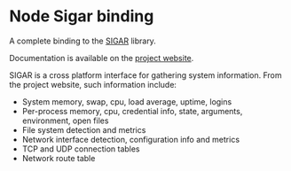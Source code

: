 
Node Sigar binding
==================

A complete binding to the [SIGAR](http://support.hyperic.com/display/SIGAR/Home) library.

Documentation is available on the [project website](http://www.adaltas.com/projects/node-sigar.html).

SIGAR is a cross platform interface for gathering system information. From the project website, such information include:

*   System memory, swap, cpu, load average, uptime, logins
*   Per-process memory, cpu, credential info, state, arguments, environment, open files
*   File system detection and metrics
*   Network interface detection, configuration info and metrics
*   TCP and UDP connection tables
*   Network route table


